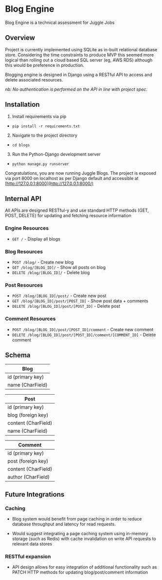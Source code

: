 # Blog Engine

Blog Engine is a technical assessment for Juggle Jobs

## Overview
Project is currently implemented using SQLite as in-built relational database store. Considering the time constraints to produce MVP this seemed more logical than rolling out a cloud based SQL server (eg, AWS RDS) although this would be preference in production.

Blogging engine is designed in Django using a RESTful API to access and delete associated resources.

_nb: No authentication is performed on the API in line with project spec._

## Installation
1) Install requirements via pip
* `pip install -r requirements.txt`

2) Navigate to the project directory
* `cd blogs`

3) Run the Python-Django development server
* `python manage.py runserver`

Congratulations, you are now running Juggle Blogs. The project is exposed via port 8000 on localhost as per Django default and accessible at [http://127.0.0.1:8000](http://127.0.0.1:8000/)

## Internal API
All APIs are designed RESTful-y and use standard HTTP methods (GET, POST, DELETE) for updating and fetching resource information
### Engine Resources
* `GET /` - Display all blogs

### Blog Resources
* `POST /blog/` - Create new blog
* `GET /blog/[BLOG_ID]/` - Show all posts on blog
* `DELETE /blog/[BLOG_ID]/` - Delete blog

### Post Resources
* `POST /blog/[BLOG_ID]/post/` - Create new post
* `GET /blog/[BLOG_ID]/post/[POST_ID]` - Show post data + comments
* `DELETE /blog/[BLOG_ID]/post/[POST_ID]` - Delete post

### Comment Resources
* `POST /blog/[BLOG_ID]/post/[POST_ID]/comment` - Create new comment
* `DELETE /blog/[BLOG_ID]/post/[POST_ID]/comment/[COMMENT_ID]` - Delete comment


## Schema

|       Blog        |
| ----------------- |
| id (primary key)  |
| name (CharField)  |

|       Post           |
| -------------------- |
| id (primary key)     |
| blog (foreign key)   |
| content (CharField)  |
| name (CharField)     |

|    Comment           |
| -------------------- |
| id (primary key)     |
| post (foreign key)   |
| content (CharField)  |
| author (CharField)   |


## Future Integrations
### Caching
* Blog system would benefit from page caching in order to reduce database throughput and latency for read requests. 

* Would suggest integrating a page caching system using in-memory storage (such as Redis) with cache invalidation on write API requests to relevant data stores

### RESTful expansion
* API design allows for easy integration of additional functionality such as PATCH HTTP methods for updating blog/post/comment information